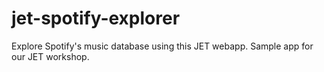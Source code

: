 # jet-spotify-explorer
Explore Spotify's music database using this JET webapp. Sample app for our JET workshop.
